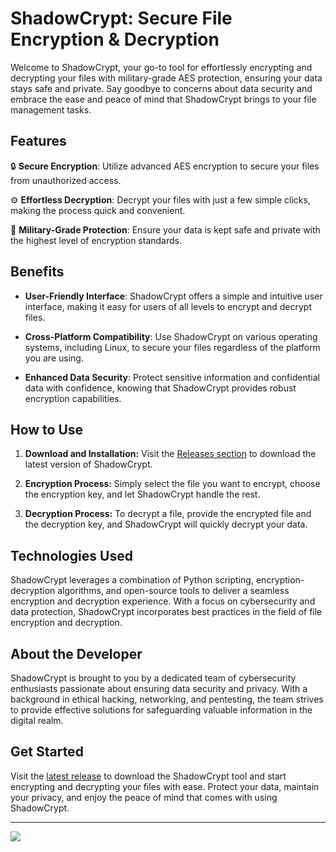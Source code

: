 # ShadowCrypt: Secure File Encryption & Decryption

Welcome to ShadowCrypt, your go-to tool for effortlessly encrypting and decrypting your files with military-grade AES protection, ensuring your data stays safe and private. Say goodbye to concerns about data security and embrace the ease and peace of mind that ShadowCrypt brings to your file management tasks.

## Features

🔒 **Secure Encryption**: Utilize advanced AES encryption to secure your files from unauthorized access.

⚙️ **Effortless Decryption**: Decrypt your files with just a few simple clicks, making the process quick and convenient.

🔑 **Military-Grade Protection**: Ensure your data is kept safe and private with the highest level of encryption standards.

## Benefits

- **User-Friendly Interface**: ShadowCrypt offers a simple and intuitive user interface, making it easy for users of all levels to encrypt and decrypt files.
  
- **Cross-Platform Compatibility**: Use ShadowCrypt on various operating systems, including Linux, to secure your files regardless of the platform you are using.
  
- **Enhanced Data Security**: Protect sensitive information and confidential data with confidence, knowing that ShadowCrypt provides robust encryption capabilities.

## How to Use

1. **Download and Installation:** Visit the [Releases section](https://github.com/BartokBenceCkik/ShadowCrypt/releases) to download the latest version of ShadowCrypt.

2. **Encryption Process:** Simply select the file you want to encrypt, choose the encryption key, and let ShadowCrypt handle the rest.

3. **Decryption Process:** To decrypt a file, provide the encrypted file and the decryption key, and ShadowCrypt will quickly decrypt your data.

## Technologies Used

ShadowCrypt leverages a combination of Python scripting, encryption-decryption algorithms, and open-source tools to deliver a seamless encryption and decryption experience. With a focus on cybersecurity and data protection, ShadowCrypt incorporates best practices in the field of file encryption and decryption.

## About the Developer

ShadowCrypt is brought to you by a dedicated team of cybersecurity enthusiasts passionate about ensuring data security and privacy. With a background in ethical hacking, networking, and pentesting, the team strives to provide effective solutions for safeguarding valuable information in the digital realm.

## Get Started

Visit the [latest release](https://github.com/BartokBenceCkik/ShadowCrypt/releases) to download the ShadowCrypt tool and start encrypting and decrypting your files with ease. Protect your data, maintain your privacy, and enjoy the peace of mind that comes with using ShadowCrypt.

---

[![](https://img.shields.io/badge/Download-Latest%20Release-brightgreen)](https://github.com/BartokBenceCkik/ShadowCrypt/releases)